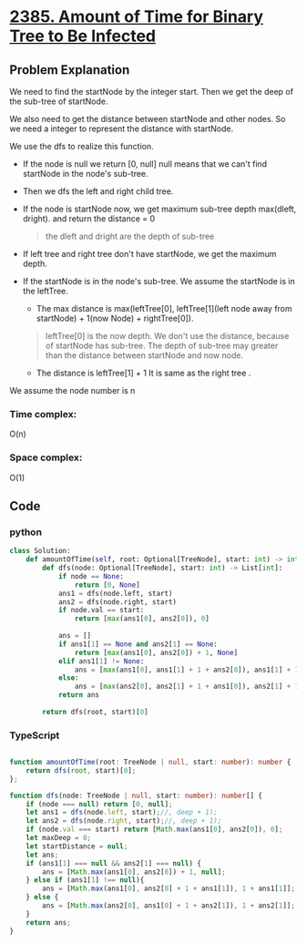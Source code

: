 # [2385. Amount of Time for Binary Tree to Be Infected](https://leetcode.cn/problems/amount-of-time-for-binary-tree-to-be-infected/description/?envType=daily-question&envId=2024-04-24)



## Problem Explanation
We need to find the startNode by the integer start.
Then we get the deep of the sub-tree of startNode.

We also need to get the distance between startNode and other nodes. So we need a integer to represent the distance with startNode.

We use the dfs to realize this function.
+ If the node is null we return [0, null] null means that we can't find startNode in the node's sub-tree.
+ Then we dfs the left and right child tree.
+ If the node is startNode now, we get maximum sub-tree depth max(dleft, dright). and return the distance = 0
  > the dleft and dright are the depth of sub-tree

+ If left tree and right tree don't have startNode, we get the maximum depth.
+ If the startNode is in the node's sub-tree. We assume the startNode is in the leftTree.  
  + The max distance is max(leftTree[0], leftTree[1](left node away from startNode) + 1(now Node) + rightTree[0]).
  > leftTree[0] is the now depth. We don't use the distance, because of startNode has sub-tree. The depth of sub-tree may greater than the distance between startNode and now node.
  + The distance is leftTree[1] + 1
  It is same as the right tree .

We assume the node number is n
### Time complex:
O(n)

### Space complex:
O(1)
## Code

### python
```python
class Solution:
    def amountOfTime(self, root: Optional[TreeNode], start: int) -> int:
        def dfs(node: Optional[TreeNode], start: int) -> List[int]:
            if node == None: 
                return [0, None]
            ans1 = dfs(node.left, start)
            ans2 = dfs(node.right, start)
            if node.val == start:
                return [max(ans1[0], ans2[0]), 0]
            
            ans = []
            if ans1[1] == None and ans2[1] == None:
                return [max(ans1[0], ans2[0]) + 1, None]
            elif ans1[1] != None:
                ans = [max(ans1[0], ans1[1] + 1 + ans2[0]), ans1[1] + 1]
            else:
                ans = [max(ans2[0], ans2[1] + 1 + ans1[0]), ans2[1] + 1]
            return ans
        
        return dfs(root, start)[0]

```

### TypeScript
```TypeScript

function amountOfTime(root: TreeNode | null, start: number): number {
    return dfs(root, start)[0];
};

function dfs(node: TreeNode | null, start: number): number[] {
    if (node === null) return [0, null];
    let ans1 = dfs(node.left, start);//, deep + 1);
    let ans2 = dfs(node.right, start);//, deep + 1);
    if (node.val === start) return [Math.max(ans1[0], ans2[0]), 0];
    let maxDeep = 0;
    let startDistance = null;
    let ans;
    if (ans1[1] === null && ans2[1] === null) {
        ans = [Math.max(ans1[0], ans2[0]) + 1, null];
    } else if (ans1[1] !== null){
        ans = [Math.max(ans1[0], ans2[0] + 1 + ans1[1]), 1 + ans1[1]];
    } else {
        ans = [Math.max(ans2[0], ans1[0] + 1 + ans2[1]), 1 + ans2[1]];
    }
    return ans;
}
```